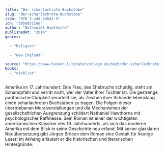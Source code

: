 ```yaml
---
title: "Der scharlachrote Buchstabe"
slug: "der-scharlachrote-buchstabe"
isbn: "978-3-446-24541-9"
idn: "1056855266"
author: "Nathaniel Hawthorne"
publishedAt: "2014"
genres:
  
  - "Religion"
    
  - "New England"
    
source: "https://www.hanser-literaturverlage.de/buch/der-scharlachrote-buchstabe/978-3-446-24490-0/"
books: 
  - "wishlist"
---
```

Amerika im 17. Jahrhundert: Eine Frau, des Ehebruchs schuldig, steht am 
Schandpfahl und verrät nicht, wer der Vater ihrer Tochter ist. Die gestrenge 
puritanische Obrigkeit verurteilt sie, als Zeichen ihrer Schande lebenslang 
einen scharlachroten Buchstaben zu tragen. Die Folgen dieser übertriebenen 
Moralvorstellungen und die Mechanismen der gesellschaftlichen Ausgrenzung 
schildert Nathaniel Hawthorne mit psychologischer Raffinesse. Sein Roman ist 
einer der wichtigsten amerikanischen Klassiker des 19. Jahrhunderts, als sich 
das moderne Amerika mit dem Blick in seine Geschichte neu erfand. Mit seiner 
glasklaren Neuübersetzung gibt Jürgen Brôcan dem Roman eine Gestalt für 
heutige Leser; im Anhang erläutert er die historischen und literarischen 
Hintergründe.